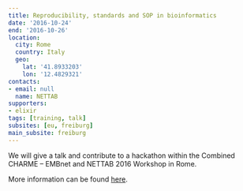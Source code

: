 ```yaml
---
title: Reproducibility, standards and SOP in bioinformatics
date: '2016-10-24'
end: '2016-10-26'
location:
  city: Rome
  country: Italy
  geo:
    lat: '41.8933203'
    lon: '12.4829321'
contacts:
- email: null
  name: NETTAB
supporters:
- elixir
tags: [training, talk]
subsites: [eu, freiburg]
main_subsite: freiburg
---
```


We will give a talk and contribute to a hackathon within the Combined CHARME – EMBnet and NETTAB 2016 Workshop in Rome.

More information can be found [here](http://www.igst.it/nettab/2016/).

